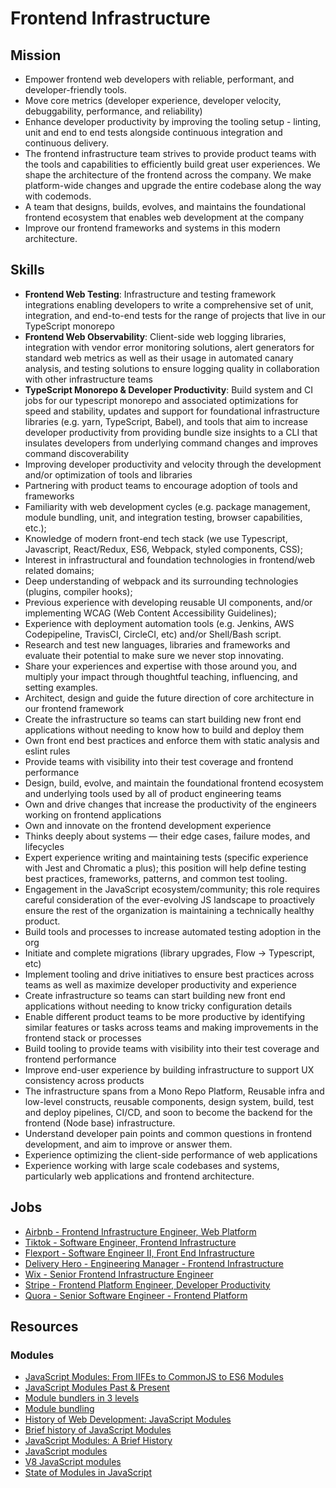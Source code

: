 # Frontend Infrastructure

## Mission

- Empower frontend web developers with reliable, performant, and developer-friendly tools.
- Move core metrics (developer experience, developer velocity, debuggability, performance, and reliability)
- Enhance developer productivity by improving the tooling setup - linting, unit and end to end tests alongside continuous integration and continuous delivery.
- The frontend infrastructure team strives to provide product teams with the tools and capabilities to efficiently build great user experiences. We shape the architecture of the frontend across the company. We make platform-wide changes and upgrade the entire codebase along the way with codemods.
- A team that designs, builds, evolves, and maintains the foundational frontend ecosystem that enables web development at the company
- Improve our frontend frameworks and systems in this modern architecture.

## Skills

- **Frontend Web Testing**: Infrastructure and testing framework integrations enabling developers to write a comprehensive set of unit, integration, and end-to-end tests for the range of projects that live in our TypeScript monorepo
- **Frontend Web Observability**: Client-side web logging libraries, integration with vendor error monitoring solutions, alert generators for standard web metrics as well as their usage in automated canary analysis, and testing solutions to ensure logging quality in collaboration with other infrastructure teams
- **TypeScript Monorepo & Developer Productivity**: Build system and CI jobs for our typescript monorepo and associated optimizations for speed and stability, updates and support for foundational infrastructure libraries (e.g. yarn, TypeScript, Babel), and tools that aim to increase developer productivity from providing bundle size insights to a CLI that insulates developers from underlying command changes and improves command discoverability
- Improving developer productivity and velocity through the development and/or optimization of tools and libraries
- Partnering with product teams to encourage adoption of tools and frameworks
- Familiarity with web development cycles (e.g. package management, module bundling, unit, and integration testing, browser capabilities, etc.);
- Knowledge of modern front-end tech stack (we use Typescript, Javascript, React/Redux, ES6, Webpack, styled components, CSS);
- Interest in infrastructural and foundation technologies in frontend/web related domains;
- Deep understanding of webpack and its surrounding technologies (plugins, compiler hooks);
- Previous experience with developing reusable UI components, and/or implementing WCAG (Web Content Accessibility Guidelines);
- Experience with deployment automation tools (e.g. Jenkins, AWS Codepipeline, TravisCI, CircleCI, etc) and/or Shell/Bash script.
- Research and test new languages, libraries and frameworks and evaluate their potential to make sure we never stop innovating.
- Share your experiences and expertise with those around you, and multiply your impact through thoughtful teaching, influencing, and setting examples.
- Architect, design and guide the future direction of core architecture in our frontend framework
- Create the infrastructure so teams can start building new front end applications without needing to know how to build and deploy them
- Own front end best practices and enforce them with static analysis and eslint rules
- Provide teams with visibility into their test coverage and frontend performance
- Design, build, evolve, and maintain the foundational frontend ecosystem and underlying tools used by all of product engineering teams
- Own and drive changes that increase the productivity of the engineers working on frontend applications
- Own and innovate on the frontend development experience
- Thinks deeply about systems — their edge cases, failure modes, and lifecycles
- Expert experience writing and maintaining tests (specific experience with Jest and Chromatic a plus); this position will help define testing best practices, frameworks, patterns, and common test tooling.
- Engagement in the JavaScript ecosystem/community; this role requires careful consideration of the ever-evolving JS landscape to proactively ensure the rest of the organization is maintaining a technically healthy product.
- Build tools and processes to increase automated testing adoption in the org
- Initiate and complete migrations (library upgrades, Flow -> Typescript, etc)
- Implement tooling and drive initiatives to ensure best practices across teams as well as maximize developer productivity and experience
- Create infrastructure so teams can start building new front end applications without needing to know tricky configuration details
- Enable different product teams to be more productive by identifying similar features or tasks across teams and making improvements in the frontend stack or processes
- Build tooling to provide teams with visibility into their test coverage and frontend performance
- Improve end-user experience by building infrastructure to support UX consistency across products
- The infrastructure spans from a Mono Repo Platform, Reusable infra and low-level constructs, reusable components, design system, build, test and deploy pipelines, CI/CD, and soon to become the backend for the frontend (Node base) infrastructure.
- Understand developer pain points and common questions in frontend development, and aim to improve or answer them.
- Experience optimizing the client-side performance of web applications
- Experience working with large scale codebases and systems, particularly web applications and frontend architecture.

## Jobs

- [Airbnb - Frontend Infrastructure Engineer, Web Platform](https://careers.airbnb.com/positions/3903900/)
- [Tiktok - Software Engineer, Frontend Infrastructure](https://careers.tiktok.com/position/6961906536192985374/detail)
- [Flexport - Software Engineer II, Front End Infrastructure](https://boards.greenhouse.io/flexport/jobs/3079348)
- [Delivery Hero - Engineering Manager - Frontend Infrastructure](https://careers.deliveryhero.com/global/en/job/JR0020676/Engineering-Manager-Frontend-Infrastructure-f-m-d)
- [Wix - Senior Frontend Infrastructure Engineer](https://www.wix.com/jobs/locations/tel-aviv/positions/473401)
- [Stripe - Frontend Platform Engineer, Developer Productivity](https://stripe.com/jobs/listing/frontend-platform-engineer-developer-productivity/3104737)
- [Quora - Senior Software Engineer - Frontend Platform](https://boards.greenhouse.io/quora/jobs/5880027002)

## Resources

### Modules

- [JavaScript Modules: From IIFEs to CommonJS to ES6 Modules](https://www.youtube.com/watch?v=qJWALEoGge4&list=TLPQMDYwMTIwMjK_dvV037lu7g&index=2&ab_channel=freeCodeCamp.org)
- [JavaScript Modules Past & Present](https://www.youtube.com/watch?v=GQ96b_u7rGc&list=TLPQMDYwMTIwMjK_dvV037lu7g&index=1&ab_channel=freeCodeCamp.org)
- [Module bundlers in 3 levels](https://www.youtube.com/watch?v=iOYO2dKBYow&ab_channel=lihautan)
- [Module bundling](https://www.freecodecamp.org/news/javascript-modules-part-2-module-bundling-5020383cf306/)
- [History of Web Development: JavaScript Modules](https://lihautan.com/javascript-modules/)
- [Brief history of JavaScript Modules](https://medium.com/sungthecoder/javascript-module-module-loader-module-bundler-es6-module-confused-yet-6343510e7bde)
- [JavaScript Modules: A Brief History](https://objectpartners.com/2019/05/24/javascript-modules-a-brief-history/#:~:text=Before%20modules,import%20into%20other%20JavaScript%20code.)
- [JavaScript modules](https://developer.mozilla.org/en-US/docs/Web/JavaScript/Guide/Modules)
- [V8 JavaScript modules](https://v8.dev/features/modules)
- [State of Modules in JavaScript](https://www.sitepen.com/blog/state-of-modules-in-javascript)
